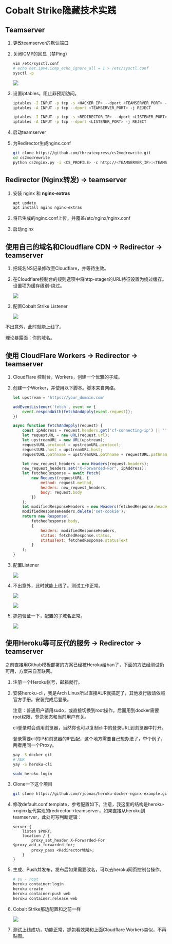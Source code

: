 # Cobalt Strike隐藏技术实践

## Teamserver

1. 更改teamserver的默认端口

2. 关闭ICMP的回显（禁Ping）
   ```bash
   vim /etc/sysctl.conf
   # echo net.ipv4.icmp_echo_ignore_all = 1 > /etc/sysctl.conf
   sysctl -p
   ```
   
   ![](..\img\2021-7-21-7.PNG)

3. 设置iptables，阻止非预期访问。

   ```bash
   iptables -I INPUT -p tcp -s <HACKER_IP> --dport <TEAMSERVER_PORT> -j ACCEPT
   iptables -A INPUT -p tcp --dport <TEAMSERVER_PORT> -j REJECT
   
   iptables -I INPUT -p tcp -s <REDIRECTOR_IP> --dport <LISTENER_PORT> -j ACCEPT
   iptables -A INPUT -p tcp --dport <LISTENER_PORT> -j REJECT
   ```

4. 启动teamserver

5. 为Redirector生成nginx.conf

   ```bash
   git clone https://github.com/threatexpress/cs2modrewrite.git
   cd cs2modrewrite
   python cs2nginx.py -i <CS_PROFILE> -c http://<TEAMSERVER_IP>:<TEAMSERVER_PORT}> -r https://www.google.com -H mydomain.local > nginx.conf
   ```

## Redirector (Nginx转发) -> teamserver

1. 安装 nginx 和 **nginx-extras**

   ```bash
   apt update
   apt install nginx nginx-extras
   ```

2. 将已生成的nginx.conf上传，并覆盖/etc/nginx/nginx.conf

3. 启动nginx

## 使用自己的域名和Cloudflare CDN -> Redirector -> teamserver

1. 把域名NS记录修改至Cloudflare，并等待生效。

2. 在Cloudflare控制台的规则选项中将http-stager的URL特征设置为绕过缓存。设置项为缓存级别-绕过。

   ![](..\img\2021-7-21-1.PNG)

3. 配置Cobalt Strike Listener

   ![](..\img\2021-7-21-2.PNG)

不出意外，此时就能上线了。

理论暴露面：你的域名。

## 使用 CloudFlare Workers -> Redirector -> teamserver

1. CloudFlare 控制台，Workers，创建一个优雅的子域。

2. 创建一个Worker，并使用以下脚本。脚本来自网络。

   ```javascript
   let upstream = 'https://your_domain.com'
   
   addEventListener('fetch', event => {
       event.respondWith(fetchAndApply(event.request));
   })
   
   async function fetchAndApply(request) {
       const ipAddress = request.headers.get('cf-connecting-ip') || '';
       let requestURL = new URL(request.url);
       let upstreamURL = new URL(upstream);
       requestURL.protocol = upstreamURL.protocol;
       requestURL.host = upstreamURL.host;
       requestURL.pathname = upstreamURL.pathname + requestURL.pathname;
   
       let new_request_headers = new Headers(request.headers);
       new_request_headers.set("X-Forwarded-For", ipAddress);
       let fetchedResponse = await fetch(
           new Request(requestURL, {
               method: request.method,
               headers: new_request_headers,
               body: request.body
           })
       );
       let modifiedResponseHeaders = new Headers(fetchedResponse.headers);
       modifiedResponseHeaders.delete('set-cookie');
       return new Response(
           fetchedResponse.body,
           {
               headers: modifiedResponseHeaders,
               status: fetchedResponse.status,
               statusText: fetchedResponse.statusText
           }
       );
   }
   ```

3. 配置Listener

   ![](..\img\2021-7-21-3.PNG)

4. 不出意外，此时就能上线了。测试工作正常。

   ![](..\img\2021-7-21-4.PNG)

   ![](..\img\2021-7-21-5.PNG)

5. 抓包验证一下，配置的子域名正常。

   ![](..\img\2021-7-21-6.PNG)
   
   



## 使用Heroku等可反代的服务 -> Redirector -> teamserver

之前直接用Github模板部署的方案已经被Heroku给ban了，下面的方法经测试仍可用，方案来自互联网。

1. 注册一个Heroku帐号，邮箱就行。

2. 安装heroku-cli，我是Arch Linux所以直接AUR就搞定了，其他发行版请依照官方手册。安装完成后登录。

   注意：普通用户请用sudo，或直接切换到root操作。后面用到docker需要root权限，登录状态和当前用户有关。

   cli登录时会调用浏览器，当然你也可以复制cli中的登录URL到浏览器中打开。

   登录需要cli的IP和浏览器的IP匹配，这个地方需要自己想办法了，举个例子，两者用同一个Proxy。

   ```bash
   yay -S docker git
   # AUR
   yay -S heroku-cli
   
   sudo heroku login
   ```

3. Clone一下这个项目

   ```bash
   git clone https://github.com/rjoonas/heroku-docker-nginx-example.git
   ```

4. 修改default.conf.template，参考配置如下。注意，我这里的结构是heroku->nginx反代实现的redirector->teamserver，如果直接从heroku到teamserver，此处可写判断逻辑：

   ```nginx
   server {
       listen $PORT;
       location / {
           proxy_set_header X-Forwarded-For $proxy_add_x_forwarded_for;
           proxy_pass <Redirector地址>;
       }
   }
   ```

5. 生成、Push并发布，发布后如果需要改名，可以去heroku网页控制台操作。

   ```bash
   # su - root
   heroku container:login
   heroku create
   heroku container:push web
   heroku container:release web
   ```

6. Cobalt Strike那边配置和之前一样

   ![](..\img\2021-7-21-8.PNG)

7. 测试上线成功，功能正常，抓包看效果和上面Cloudflare Workers类似，不再贴图。
